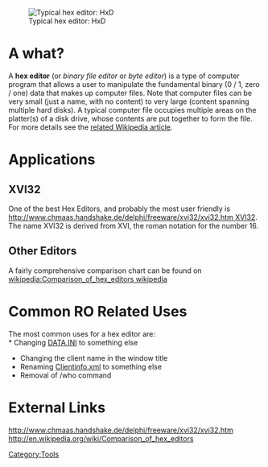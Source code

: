 <figure>
<img src="Hxd-main.png" title="Typical hex editor: HxD" />
<figcaption>Typical hex editor: HxD</figcaption>
</figure>

# A what?

A **hex editor** (or *binary file editor* or *byte editor*) is a type of computer program that allows a user to
manipulate the fundamental binary (0 / 1, zero / one) data that makes up computer files. Note that computer files can be
very small (just a name, with no content) to very large (content spanning multiple hard disks). A typical computer file
occupies multiple areas on the platter(s) of a disk drive, whose contents are put together to form the file. For more
details see the [related Wikipedia article](wikipedia:Hex_editor "wikilink").

# Applications

## XVI32

One of the best Hex Editors, and probably the most user friendly is
[http://www.chmaas.handshake.de/delphi/freeware/xvi32/xvi32.htm
XVI32](http://www.chmaas.handshake.de/delphi/freeware/xvi32/xvi32.htm_XVI32 "wikilink"). The name XVI32 is derived from
XVI, the roman notation for the number 16.

## Other Editors

A fairly comprehensive comparison chart can be found on [wikipedia:Comparison_of_hex_editors
wikipedia](wikipedia:Comparison_of_hex_editors_wikipedia "wikilink")

# Common RO Related Uses

The most common uses for a hex editor are:  
\* Changing [DATA.INI](DATA.INI "wikilink") to something else

- Changing the client name in the window title
- Renaming [Clientinfo.xml](Clientinfo.xml "wikilink") to something else
- Removal of /who command

# External Links

<http://www.chmaas.handshake.de/delphi/freeware/xvi32/xvi32.htm>  
<http://en.wikipedia.org/wiki/Comparison_of_hex_editors>

[Category:Tools](Category:Tools "wikilink")

